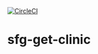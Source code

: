 [![CircleCI](https://circleci.com/gh/Tabaqui/sfg-pet-clinic.svg?style=svg)](https://circleci.com/gh/Tabaqui/sfg-pet-clinic)

# sfg-get-clinic
